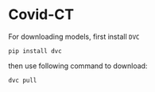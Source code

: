 # Covid-CT

For downloading models, first install `DVC`

    pip install dvc

then use following command to download:

    dvc pull